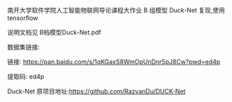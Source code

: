 南开大学软件学院人工智能物联网导论课程大作业 B 组模型 Duck-Net 复现,使用 tensorflow

说明文档见 B档模型Duck-Net.pdf

数据集链接:

链接: https://pan.baidu.com/s/1qKGaxS8WmOpUnDnr5pJ8Cw?pwd=ed4p

提取码: ed4p

Duck-Net 原项目地址:https://github.com/RazvanDu/DUCK-Net

